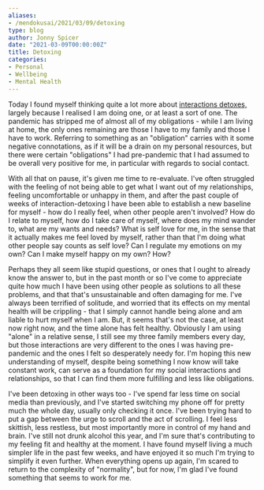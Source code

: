 ```yaml
---
aliases:
- /mendokusai/2021/03/09/detoxing
type: blog
author: Jonny Spicer
date: "2021-03-09T00:00:00Z"
title: Detoxing
categories:
- Personal
- Wellbeing
- Mental Health
---
```

Today I found myself thinking quite a lot more about [interactions detoxes,](https://tedslocum.com/daily/2021/02/25/Interaction-Detox) largely because I realised I am doing one, or
at least a sort of one. The pandemic has stripped me of almost all of my obligations - while I am living at home, the only ones remaining are those I have to my family and those I have
to work. Referring to something as an "obligation" carries with it some negative connotations, as if it will be a drain on my personal resources, but there were certain "obligations"
I had pre-pandemic that I had assumed to be overall very positive for me, in particular with regards to social contact.

With all that on pause, it's given me time to re-evaluate. I've often struggled with the feeling of not being able to get what I want out of my relationships, feeling uncomfortable or
unhappy in them, and after the past couple of weeks of interaction-detoxing I have been able to establish a new baseline for myself - how do I really feel, when other people aren't
involved? How do I relate to myself, how do I take care of myself, where does my mind wander to, what are my wants and needs? What is self love for me, in the sense that it actually
makes me feel loved by myself, rather than that I'm doing what other people say counts as self love? Can I regulate my emotions on my own? Can I make myself happy on my own? How?

Perhaps they all seem like stupid questions, or ones that I ought to already know the answer to, but in the past month or so I've come to appreciate quite how much I have been using
other people as solutions to all these problems, and that that's unsustainable and often damaging for me. I've always been terrified of solitude, and worried that its effects on
my mental health will be crippling - that I simply cannot handle being alone and am liable to hurt myself when I am. But, it seems that's not the case, at least now right now, and the
time alone has felt healthy. Obviously I am using "alone" in a relative sense, I still see my three family members every day, but those interactions are very different to the ones I
was having pre-pandemic and the ones I felt so desperately needy for. I'm hoping this new understanding of myself, despite being something I now know will take constant work,
can serve as a foundation for my social interactions and relationships, so that I can find them more fulfilling and less like obligations.

I've been detoxing in other ways too - I've spend far less time on social media than previously, and I've started switching my phone off for pretty much the whole day, usually only
checking it once. I've been trying hard to put a gap between the urge to scroll and the act of scrolling. I feel less skittish, less restless, but most importantly more in control of
my hand and brain. I've still not drunk alcohol this year, and I'm sure that's contributing to my feeling fit and healthy at the moment. I have found myself living a much simpler life
in the past few weeks, and have enjoyed it so much I'm trying to simplify it even further. When everything opens up again, I'm scared to return to the complexity of "normality", but
for now, I'm glad I've found something that seems to work for me.
